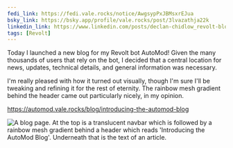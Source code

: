 ```yaml
---
fedi_link: https://fedi.vale.rocks/notice/AwgsypPxJBMsxrEJua
bsky_link: https://bsky.app/profile/vale.rocks/post/3lvazathja22k
linkedin_link: https://www.linkedin.com/posts/declan-chidlow_revolt-blog-opensource-activity-7356563786868150273-nDhx
tags: [Revolt]
---
```


Today I launched a new blog for my Revolt bot AutoMod! Given the many thousands of users that rely on the bot, I decided that a central location for news, updates, technical details, and general information was necessary.

I'm really pleased with how it turned out visually, though I'm sure I'll be tweaking and refining it for the rest of eternity. The rainbow mesh gradient behind the header came out particularly nicely, in my opinion.

<https://automod.vale.rocks/blog/introducing-the-automod-blog>

![A blog page. At the top is a translucent navbar which is followed by a rainbow mesh gradient behind a header which reads 'Introducing the AutoMod Blog'. Underneath that is the text of an article.](https://fedi.vale.rocks/media/8fc65eb54ecc2f4271c82945aac3bdcb83c3deca1bc9d5847f16a9041a76942b.avif)
